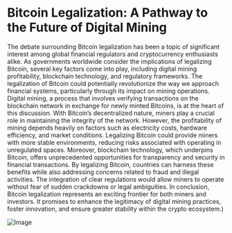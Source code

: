 # Bitcoin Legalization: A Pathway to the Future of Digital Mining
The debate surrounding Bitcoin legalization has been a topic of significant interest among global financial regulators and cryptocurrency enthusiasts alike. As governments worldwide consider the implications of legalizing Bitcoin, several key factors come into play, including digital mining profitability, blockchain technology, and regulatory frameworks. The legalization of Bitcoin could potentially revolutionize the way we approach financial systems, particularly through its impact on mining operations.
Digital mining, a process that involves verifying transactions on the blockchain network in exchange for newly minted Bitcoins, is at the heart of this discussion. With Bitcoin’s decentralized nature, miners play a crucial role in maintaining the integrity of the network. However, the profitability of mining depends heavily on factors such as electricity costs, hardware efficiency, and market conditions. Legalizing Bitcoin could provide miners with more stable environments, reducing risks associated with operating in unregulated spaces.
Moreover, blockchain technology, which underpins Bitcoin, offers unprecedented opportunities for transparency and security in financial transactions. By legalizing Bitcoin, countries can harness these benefits while also addressing concerns related to fraud and illegal activities. The integration of clear regulations would allow miners to operate without fear of sudden crackdowns or legal ambiguities.
In conclusion, Bitcoin legalization represents an exciting frontier for both miners and investors. It promises to enhance the legitimacy of digital mining practices, foster innovation, and ensure greater stability within the crypto ecosystem.)

![Image](https://github.com/user-attachments/assets/d7419ec9-dc67-403f-bf28-8faea5f1f74f)
